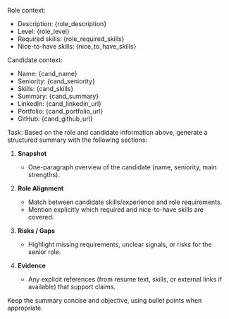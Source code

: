 Role context:
- Description: {role_description}
- Level: {role_level}
- Required skills: {role_required_skills}
- Nice-to-have skills: {nice_to_have_skills}

Candidate context:
- Name: {cand_name}
- Seniority: {cand_seniority}
- Skills: {cand_skills}
- Summary: {cand_summary}
- LinkedIn: {cand_linkedin_url}
- Portfolio: {cand_portfolio_url}
- GitHub: {cand_github_url}

Task:
Based on the role and candidate information above, generate a structured summary with the following sections:

1. **Snapshot**  
   - One-paragraph overview of the candidate (name, seniority, main strengths).

2. **Role Alignment**  
   - Match between candidate skills/experience and role requirements.  
   - Mention explicitly which required and nice-to-have skills are covered.

3. **Risks / Gaps**  
   - Highlight missing requirements, unclear signals, or risks for the senior role.

4. **Evidence**  
   - Any explicit references (from resume text, skills, or external links if available) that support claims.

Keep the summary concise and objective, using bullet points when appropriate.
